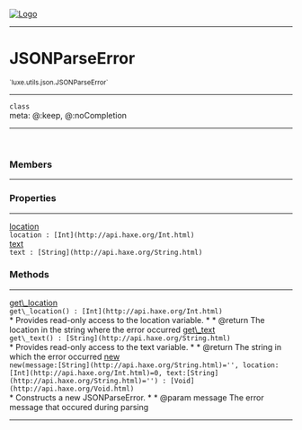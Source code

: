 
[![Logo](../../../../images/logo.png)](../../../../api/index.html)

---


<h1>JSONParseError</h1>
<small>`luxe.utils.json.JSONParseError`</small>



<hr/>

`class`<br/><span class="meta">
meta: @:keep, @:noCompletion</span>

<hr/>


&nbsp;
&nbsp;




<h3>Members</h3> <hr/>

<h3>Properties</h3> <hr/><span class="member apipage">
                <a name="location"><a class="lift" href="#location">location</a></a><div class="clear"></div>
                <code class="signature apipage">location : [Int](http://api.haxe.org/Int.html)</code><br/></span>
            <span class="small_desc_flat"></span><span class="member apipage">
                <a name="text"><a class="lift" href="#text">text</a></a><div class="clear"></div>
                <code class="signature apipage">text : [String](http://api.haxe.org/String.html)</code><br/></span>
            <span class="small_desc_flat"></span>

<h3>Methods</h3> <hr/><span class="method apipage">
            <a name="get_location"><a class="lift" href="#get_location">get\_location</a></a><div class="clear"></div>
            <code class="signature apipage">get\_location() : [Int](http://api.haxe.org/Int.html)</code><br/><span class="small_desc_flat">* Provides read-only access to the location variable.
     *
     * @return The location in the string where the error occurred</span>


</span>
<span class="method apipage">
            <a name="get_text"><a class="lift" href="#get_text">get\_text</a></a><div class="clear"></div>
            <code class="signature apipage">get\_text() : [String](http://api.haxe.org/String.html)</code><br/><span class="small_desc_flat">* Provides read-only access to the text variable.
     *
     * @return The string in which the error occurred</span>


</span>
<span class="method apipage">
            <a name="new"><a class="lift" href="#new">new</a></a><div class="clear"></div>
            <code class="signature apipage">new(message:[String](http://api.haxe.org/String.html)<span>=&#x27;&#x27;</span>, location:[Int](http://api.haxe.org/Int.html)<span>=0</span>, text:[String](http://api.haxe.org/String.html)<span>=&#x27;&#x27;</span>) : [Void](http://api.haxe.org/Void.html)</code><br/><span class="small_desc_flat">* Constructs a new JSONParseError.
     *
     * @param message The error message that occured during parsing</span>


</span>



<hr/>

&nbsp;
&nbsp;
&nbsp;
&nbsp;